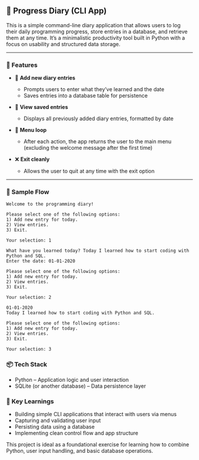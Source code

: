 ## 📓 Progress Diary (CLI App)

This is a simple command-line diary application that allows users to log their daily programming progress, store entries in a database, and retrieve them at any time. It’s a minimalistic productivity tool built in Python with a focus on usability and structured data storage.

---

### 🧠 Features

- 📝 **Add new diary entries**
  - Prompts users to enter what they’ve learned and the date
  - Saves entries into a database table for persistence

- 📂 **View saved entries**
  - Displays all previously added diary entries, formatted by date

- 🔁 **Menu loop**
  - After each action, the app returns the user to the main menu (excluding the welcome message after the first time)

- ❌ **Exit cleanly**
  - Allows the user to quit at any time with the exit option

---

### 🧪 Sample Flow

```text
Welcome to the programming diary!

Please select one of the following options:
1) Add new entry for today.
2) View entries.
3) Exit.

Your selection: 1

What have you learned today? Today I learned how to start coding with Python and SQL.
Enter the date: 01-01-2020

Please select one of the following options:
1) Add new entry for today.
2) View entries.
3) Exit.

Your selection: 2

01-01-2020
Today I learned how to start coding with Python and SQL.

Please select one of the following options:
1) Add new entry for today.
2) View entries.
3) Exit.

Your selection: 3
```

### 📦 Tech Stack
 - Python – Application logic and user interaction
 - SQLite (or another database) – Data persistence layer

### 🎯 Key Learnings
 - Building simple CLI applications that interact with users via menus
 - Capturing and validating user input
 - Persisting data using a database
 - Implementing clean control flow and app structure

This project is ideal as a foundational exercise for learning how to combine Python, user input handling, and basic database operations.

